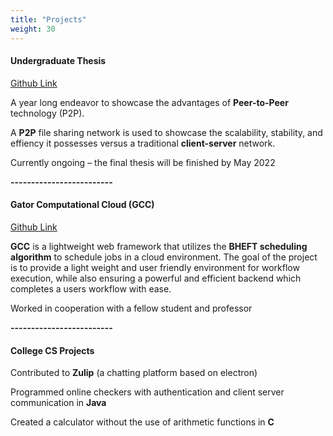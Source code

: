```yaml
---
title: "Projects"
weight: 30
---
```


#### Undergraduate Thesis

[Github Link](https://github.com/clmisback/P2P-Implementation)

A year long endeavor to showcase the advantages of **Peer-to-Peer** technology (P2P).

A **P2P** file sharing network is used to showcase the scalability, stability, and effiency it possesses versus a traditional **client-server** network.

Currently ongoing – the final thesis will be finished by May 2022

**-------------------------**

#### Gator Computational Cloud (GCC)

[Github Link](https://github.com/Gator-Computational-Cloud/charles_submission)

**GCC** is a lightweight web framework that utilizes the **BHEFT scheduling algorithm** to schedule jobs in a cloud environment. The goal of the project is to provide a light weight and user friendly environment for workflow execution, while also ensuring a powerful and efficient backend which completes a users workflow with ease.

Worked in cooperation with a fellow student and professor

**-------------------------**

#### College CS Projects

Contributed to **Zulip** (a chatting platform based on electron)

Programmed online checkers with authentication and client server communication in **Java**

Created a calculator without the use of arithmetic functions in **C**